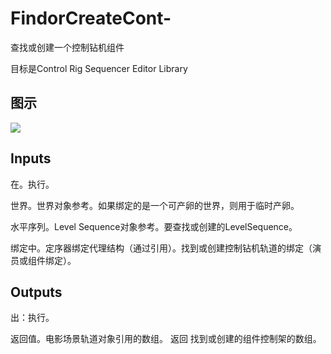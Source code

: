 # FindorCreateCont-

查找或创建一个控制钻机组件

目标是Control Rig Sequencer Editor Library

## 图示

![]($-20221218-18522204.png)

## Inputs

在。执行。

世界。世界对象参考。如果绑定的是一个可产卵的世界，则用于临时产卵。

水平序列。Level Sequence对象参考。要查找或创建的LevelSequence。

绑定中。定序器绑定代理结构（通过引用）。找到或创建控制钻机轨道的绑定（演员或组件绑定）。

## Outputs

出：执行。

返回值。电影场景轨道对象引用的数组。 返回 找到或创建的组件控制架的数组。